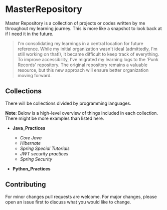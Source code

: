# MasterRepository

Master Repository is a collection of projects or codes written by me throughout my learning journey. This is more like a snapshot to look back at if I need it in the future.

> I'm consolidating my learnings in a central location for future reference. While my initial organization wasn't ideal (admittedly, I'm still working on that!), it became difficult to keep track of everything. To improve accessibility, I've migrated my learning logs to the 'Punk Records' repository. The original repository remains a valuable resource, but this new approach will ensure better organization moving forward.

## Collections

There will be collections divided by programming languages.

**Note**: Below is a high-level overview of things included in each collection. There might be more examples than listed here. 

- **Java_Practices**
    - *Core Java*
    - *Hibernate*
    - *Spring Special Tutorials*
    - *JWT security practices*
    - *Spring Security*

- **Python_Practices**


## Contributing

For minor changes pull requests are welcome. For major changes, please open an issue first to discuss what you would like to change.
